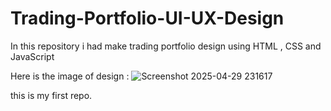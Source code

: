 # Trading-Portfolio-UI-UX-Design
In this repository i had make trading portfolio design using HTML , CSS and JavaScript 

Here is the image of design :
![Screenshot 2025-04-29 231617](https://github.com/user-attachments/assets/f41bba2c-e61d-4e1a-994b-730c9ad88e11)

this is my first repo.

